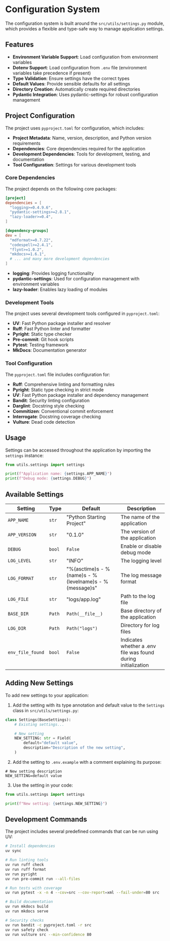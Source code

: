 # Configuration System

The configuration system is built around the `src/utils/settings.py` module, which provides a flexible and type-safe way to manage application settings.

## Features

- **Environment Variable Support**: Load configuration from environment variables
- **Dotenv Support**: Load configuration from `.env` file (environment variables take precedence if present)
- **Type Validation**: Ensure settings have the correct types
- **Default Values**: Provide sensible defaults for all settings
- **Directory Creation**: Automatically create required directories
- **Pydantic Integration**: Uses pydantic-settings for robust configuration management

## Project Configuration

The project uses `pyproject.toml` for configuration, which includes:

- **Project Metadata**: Name, version, description, and Python version requirements
- **Dependencies**: Core dependencies required for the application
- **Development Dependencies**: Tools for development, testing, and documentation
- **Tool Configuration**: Settings for various development tools

### Core Dependencies

The project depends on the following core packages:

```toml
[project]
dependencies = [
  "logging>=0.4.9.6",
  "pydantic-settings>=2.8.1",
  "lazy-loader>=0.4",
]

[dependency-groups]
dev = [
  "mdformat>=0.7.22",
  "codespell>=2.4.1",
  "flynt>=1.0.2",
  "mkdocs>=1.6.1",
  # ... and many more development dependencies
]
```

- **logging**: Provides logging functionality
- **pydantic-settings**: Used for configuration management with environment variables
- **lazy-loader**: Enables lazy loading of modules

### Development Tools

The project uses several development tools configured in `pyproject.toml`:

- **UV**: Fast Python package installer and resolver
- **Ruff**: Fast Python linter and formatter
- **Pyright**: Static type checker
- **Pre-commit**: Git hook scripts
- **Pytest**: Testing framework
- **MkDocs**: Documentation generator

### Tool Configuration

The `pyproject.toml` file includes configuration for:

- **Ruff**: Comprehensive linting and formatting rules
- **Pyright**: Static type checking in strict mode
- **UV**: Fast Python package installer and dependency management
- **Bandit**: Security linting configuration
- **Darglint**: Docstring style checking
- **Commitizen**: Conventional commit enforcement
- **Interrogate**: Docstring coverage checking
- **Vulture**: Dead code detection

## Usage

Settings can be accessed throughout the application by importing the `settings` instance:

```python
from utils.settings import settings

print(f"Application name: {settings.APP_NAME}")
print(f"Debug mode: {settings.DEBUG}")
```

## Available Settings

| Setting | Type | Default | Description |
| ------- | ---- | ------- | ----------- |
| `APP_NAME` | `str` | "Python Starting Project" | The name of the application |
| `APP_VERSION` | `str` | "0.1.0" | The version of the application |
| `DEBUG` | `bool` | `False` | Enable or disable debug mode |
| `LOG_LEVEL` | `str` | "INFO" | The logging level |
| `LOG_FORMAT` | `str` | "%(asctime)s - %(name)s - %(levelname)s - %(message)s" | The log message format |
| `LOG_FILE` | `str` | "logs/app.log" | Path to the log file |
| `BASE_DIR` | `Path` | `Path(__file__)` | Base directory of the application |
| `LOG_DIR` | `Path` | `Path("logs")` | Directory for log files |
| `env_file_found` | `bool` | `False` | Indicates whether a .env file was found during initialization |

## Adding New Settings

To add new settings to your application:

1. Add the setting with its type annotation and default value to the `Settings` class in `src/utils/settings.py`:

```python
class Settings(BaseSettings):
    # Existing settings...

    # New setting
    NEW_SETTING: str = Field(
        default="default value",
        description="Description of the new setting",
    )
```

2. Add the setting to `.env.example` with a comment explaining its purpose:

```
# New setting description
NEW_SETTING=default value
```

3. Use the setting in your code:

```python
from utils.settings import settings

print(f"New setting: {settings.NEW_SETTING}")
```

## Development Commands

The project includes several predefined commands that can be run using UV:

```bash
# Install dependencies
uv sync

# Run linting tools
uv run ruff check
uv run ruff format
uv run pyright
uv run pre-commit run --all-files

# Run tests with coverage
uv run pytest -x -n 4 --cov=src --cov-report=xml --fail-under=80 src

# Build documentation
uv run mkdocs build
uv run mkdocs serve

# Security checks
uv run bandit -c pyproject.toml -r src
uv run safety check
uv run vulture src --min-confidence 80
```
